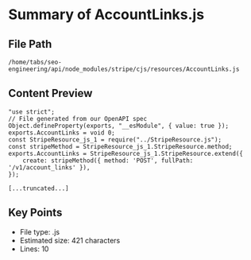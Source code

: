 # Summary of AccountLinks.js
  
## File Path
`/home/tabs/seo-engineering/api/node_modules/stripe/cjs/resources/AccountLinks.js`

## Content Preview
```
"use strict";
// File generated from our OpenAPI spec
Object.defineProperty(exports, "__esModule", { value: true });
exports.AccountLinks = void 0;
const StripeResource_js_1 = require("../StripeResource.js");
const stripeMethod = StripeResource_js_1.StripeResource.method;
exports.AccountLinks = StripeResource_js_1.StripeResource.extend({
    create: stripeMethod({ method: 'POST', fullPath: '/v1/account_links' }),
});

[...truncated...]
```

## Key Points
- File type: .js
- Estimated size: 421 characters
- Lines: 10
